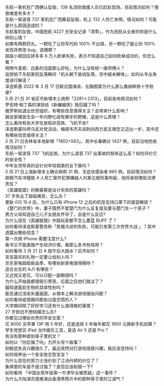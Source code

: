 东航一客机在广西确认坠毁，138 名消防救援人员已赶赴现场，目前情况如何？搜救难度有多大？  
东航一架波音 737 客机在广西藤县坠毁，机上 132 人伤亡未明，情况如何？可能是什么原因造成的？  
东航客机坠毁，中国民航 4227 天安全记录「清零」，作为民航从业者的你是什么样的心情？  
如果有两颗药丸，一颗吃了让你写代码 100% 不出错，另一颗吃了能让你 100% 发现并修改 bug，选哪颗？  
超级小桀回应拼多多 6 万人砍单失败，表示不知道自己如何砍单成功的，你怎么看？  
明明今麦郎、白象的泡面那么好吃，为什么没有统一康师傅火？  
监控拍下东航客机坠落瞬间「机头朝下直线坠落，空中疑未解体」，如何从专业角度进行解读？  
泽连斯基 2022 年 3 月 17 日联合国演讲，左胸图案为什么那么像纳粹铁十字勋章?  
3 月 21 日 31 省区市新增本土病例「2281＋2313」，目前各地情况如何？  
罗伯特·帕丁森的演技给《新蝙蝠侠》拖后腿了吗？  
俄罗斯拟退出世贸组织，有哪些信息值得关注？会带来什么影响？  
据说家猪放生会一年内野化成有獠牙的野猪，这是什么原理？  
怎么看待有些大学生放假非高铁、飞机不坐?  
泽连斯基叫停乌反对党活动，梅德韦杰夫讽刺向西方民主理念又迈出一步，其中还有哪些信息值得关注？  
3 月 21 日吉林省本地新增「1902+563」，其中长春确诊 1437 例，目前当地防疫情况如何？  
东航一架波音 737 飞机坠毁，为什么波音 737 出事故的频率这么高？如何评价它的安全性？  
中年女领导真的会针对年轻貌美的女下属吗？  
3 月 21 日上海新增本土确诊病例 31 例、无症状感染者 865 例，目前情况如何？  
邯郸汽车冲撞致 4 人死亡案件犯罪嫌疑人刘某北被刑事拘留，他将承担哪些法律责任？  
《英雄联盟》的腕豪算是设计失败的英雄吗？  
37 岁失业了超级痛苦，怎么办？  
更新 iOS 15.4  后，为什么只有 iPhone 12 之后的机型支持口罩下的面容解锁？  
《楚门的世界》中，妻子既然不爱楚门为什么反复提及要与楚门生一个孩子？  
男方父母知道自己儿子女朋友怀孕了，会是什么反应?  
为什么现在《英雄联盟》中路玩家都不怎么要蓝 BUFF 了？  
如何看待泽连斯基警告称「若俄乌谈判失败，可能引发第三次世界大战 」？其中透露出哪些信息？  
第一次用 iPhone 需要注意什么?  
看书又不能直接产生经济价值，看那么多书有啥用？  
如何看待 3 月 21 日 A 股午后大跳水？后市如何？  
宝宝喜欢的礼物一定要让给别人吗？  
京东家电超级新品季，有哪些新家电值得期待？  
适合女生的 AJ1 有哪些？  
又近视又老花，可以只配一副眼镜吗？  
为什么开始我都很吸引男孩，后面之后他们就淡了？  
猫知道面前生物的具体性别吗？  
能否通过渲染矢量画面，从根本上解决游戏锯齿问题？  
如何看待疫情期间那些过度恐慌的人？  
大学期间除了好好学习还有什么值得做的事情？  
27 岁依旧不想结婚怎么办?  
你都见过哪些优秀的早安文案？  
花 8000 买苹果 13P 用 5 年好，还是连续 5 年每年都花 1600 元换新手机划算？  
学生党想买 iPad 当作娱乐工具，是选 Air 5 还是 Pro？  
有没有那种虐到骨子里的文？  
如何以「你后悔了吗」为开头写个故事？  
抑郁症失去兴趣很久了，最近突然对打游戏很感兴趣，我应该坚持吗？  
如何培养出一个安全依恋型宝宝？  
为什么现在的劳力士涨价到了江诗丹顿的价位了？  
象棋里的车是不是过强了？是否应该削弱一下?  
如何看待 「中国女孩年级第一牛津毕业被质疑」这一事件？  
为什么大陆演员很难演出香港黑帮片中的那种骨子里的江湖气？  
